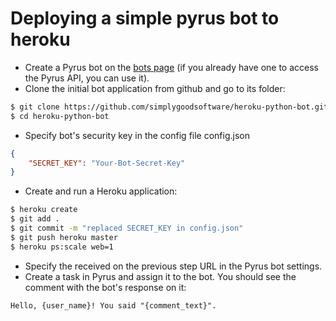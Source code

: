 # Deploying a simple pyrus bot to heroku

* Create a Pyrus bot on the [bots page](https://pyrus.com/t#bots) (if you already have one to access the Pyrus API, you can use it).
* Clone the initial bot application from github and go to its folder:
~~~sh
$ git clone https://github.com/simplygoodsoftware/heroku-python-bot.git
$ cd heroku-python-bot
~~~
* Specify bot's security key in the config file config.json
~~~json
{
    "SECRET_KEY": "Your-Bot-Secret-Key"
}
~~~
* Create and run a Heroku application:
~~~sh
$ heroku create
$ git add .
$ git commit -m "replaced SECRET_KEY in config.json"
$ git push heroku master
$ heroku ps:scale web=1
~~~
* Specify the received on the previous step URL in the Pyrus bot settings.
* Create a task in Pyrus and assign it to the bot. You should see the comment with the bot's response on it:
~~~
Hello, {user_name}! You said "{comment_text}".
~~~